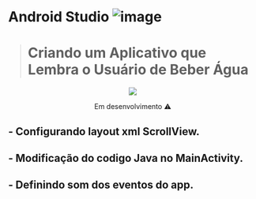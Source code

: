 # Android Studio ![image](https://user-images.githubusercontent.com/79487813/144340368-bf30f8b0-287b-4399-8ebe-629b285a49f6.png)

> <h1>Criando um Aplicativo que Lembra o Usuário de Beber Água</h1>

<p align="center">
<img src="https://user-images.githubusercontent.com/79487813/147158726-c823bd5e-4d90-42d5-a4d2-2d08f7656a3e.png"/>
</P>


<p align="center"> Em desenvolvimento ⚠️  </p> 


## - Configurando layout xml ScrollView. 
## - Modificação do codigo Java no MainActivity.
## - Definindo som dos eventos do app.



